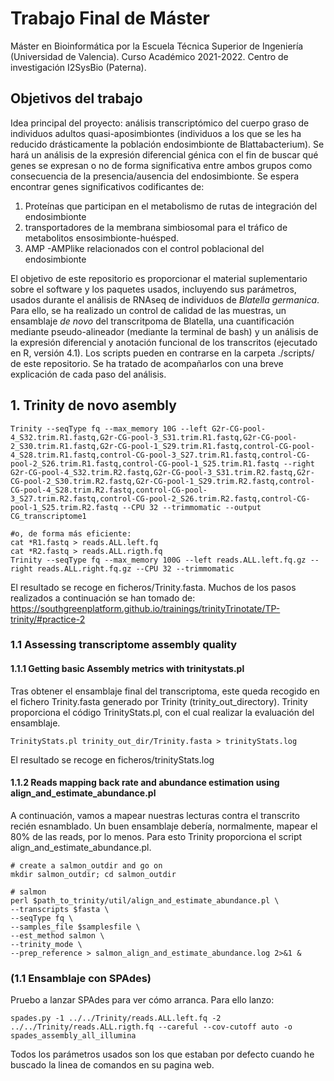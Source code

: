 # **Trabajo Final de Máster**

Máster en Bioinformática por la Escuela Técnica Superior de Ingeniería (Universidad de Valencia). Curso Académico 2021-2022. 
Centro de investigación I2SysBio (Paterna).
                                                                                            

## Objetivos del trabajo

Idea principal del proyecto: análisis transcriptómico del cuerpo graso de individuos adultos quasi-aposimbiontes (individuos a los que se les ha reducido drásticamente la población endosimbionte de  Blattabacterium). Se hará un análisis de la expresión diferencial génica con el fin de buscar qué genes se expresan o no de forma significativa entre ambos grupos como consecuencia de la presencia/ausencia del endosimbionte. Se espera encontrar genes significativos codificantes de:  
1. Proteínas que participan en el metabolismo de rutas de integración del endosimbionte    
2. transportadores de la membrana simbiosomal para el tráfico de metabolitos ensosimbionte-huésped.  
3. AMP -AMPlike relacionados con el control poblacional del endosimbionte  

El objetivo de este repositorio es proporcionar el material suplementario sobre el software y los paquetes usados, incluyendo sus parámetros, usados durante el análisis de RNAseq de individuos de *Blatella germanica*. 
Para ello, se ha realizado un control de calidad de las muestras, un ensamblaje *de novo* del transcritpoma de Blatella, una cuantificación mediante pseudo-alineador (mediante la terminal de bash) y un análisis de la expresión diferencial y anotación funcional de los transcritos (ejecutado en R, versión 4.1). Los scripts pueden en contrarse en la carpeta ./scripts/ de este repositorio. Se ha tratado de acompañarlos con una breve explicación de cada paso del análisis. 

## 1. Trinity de novo asembly
```
Trinity --seqType fq --max_memory 10G --left G2r-CG-pool-4_S32.trim.R1.fastq,G2r-CG-pool-3_S31.trim.R1.fastq,G2r-CG-pool-2_S30.trim.R1.fastq,G2r-CG-pool-1_S29.trim.R1.fastq,control-CG-pool-4_S28.trim.R1.fastq,control-CG-pool-3_S27.trim.R1.fastq,control-CG-pool-2_S26.trim.R1.fastq,control-CG-pool-1_S25.trim.R1.fastq --right G2r-CG-pool-4_S32.trim.R2.fastq,G2r-CG-pool-3_S31.trim.R2.fastq,G2r-CG-pool-2_S30.trim.R2.fastq,G2r-CG-pool-1_S29.trim.R2.fastq,control-CG-pool-4_S28.trim.R2.fastq,control-CG-pool-3_S27.trim.R2.fastq,control-CG-pool-2_S26.trim.R2.fastq,control-CG-pool-1_S25.trim.R2.fastq --CPU 32 --trimmomatic --output CG_transcriptome1

#o, de forma más eficiente:
cat *R1.fastq > reads.ALL.left.fq
cat *R2.fastq > reads.ALL.rigth.fq
Trinity --seqType fq --max_memory 100G --left reads.ALL.left.fq.gz --right reads.ALL.right.fq.gz --CPU 32 --trimmomatic
```
El resultado se recoge en ficheros/Trinity.fasta. 
Muchos de los pasos realizados a continuación se han tomado de: https://southgreenplatform.github.io/trainings/trinityTrinotate/TP-trinity/#practice-2 

### 1.1 Assessing transcriptome assembly quality
#### 1.1.1 Getting basic Assembly metrics with trinitystats.pl
Tras obtener el ensamblaje final del transcriptoma, este queda recogido en el fichero Trinity.fasta generado por Trinity (trinity_out_directory). Trinity proporciona el código TrinityStats.pl, con el cual realizar la evaluación del ensamblaje. 
````
TrinityStats.pl trinity_out_dir/Trinity.fasta > trinityStats.log
````
El resultado se recoge en ficheros/trinityStats.log

#### 1.1.2 Reads mapping back rate and abundance estimation using align_and_estimate_abundance.pl
A continuación, vamos a mapear nuestras lecturas contra el transcrito recién esnamblado. Un buen ensamblaje debería, normalmente, mapear el 80% de las reads, por lo menos. Para esto Trinity proporciona el script align_and_estimate_abundance.pl. 

````
# create a salmon_outdir and go on
mkdir salmon_outdir; cd salmon_outdir

# salmon
perl $path_to_trinity/util/align_and_estimate_abundance.pl \
--transcripts $fasta \
--seqType fq \
--samples_file $samplesfile \
--est_method salmon \
--trinity_mode \
--prep_reference > salmon_align_and_estimate_abundance.log 2>&1 &
````


### (1.1 Ensamblaje con SPAdes)
Pruebo a lanzar SPAdes para ver cómo arranca. Para ello lanzo:
````
spades.py -1 ../../Trinity/reads.ALL.left.fq -2 ../../Trinity/reads.ALL.rigth.fq --careful --cov-cutoff auto -o spades_assembly_all_illumina
````
Todos los parámetros usados son los que estaban por defecto cuando he buscado la linea de comandos en su pagina web. 



